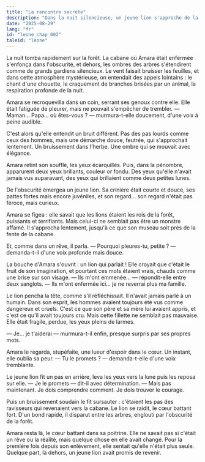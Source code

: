 ```yaml
---
title: "La rencontre secrète"
description: "Dans la nuit silencieuse, un jeune lion s'approche de la fillette. Entre peur et émerveillement naît une promesse : celle d'une aide qu'il ne sait pas encore comment tenir."
date: "2025-08-29"
lang: "fr"
id: "leone_chap_002"
taleid: "leone"
---
```


La nuit tomba rapidement sur la forêt.
La cabane où Amara était enfermée s'enfonça dans l'obscurité, et dehors, les ombres des arbres s'étendirent comme de grands gardiens silencieux. Le vent faisait bruisser les feuilles, et dans cette atmosphère mystérieuse, on entendait des appels lointains : le chant d'une chouette, le craquement de branches brisées par un animal, la respiration profonde de la nuit.

Amara se recroquevilla dans un coin, serrant ses genoux contre elle. Elle était fatiguée de pleurer, mais ne pouvait s'empêcher de trembler.
— Maman... Papa... où êtes-vous ? — murmura-t-elle doucement, d'une voix à peine audible.

C'est alors qu'elle entendit un bruit différent. Pas des pas lourds comme ceux des hommes, mais une démarche douce, feutrée, qui s'approchait lentement.
Un bruissement dans l'herbe.
Une ombre qui se mouvait avec élégance.

Amara retint son souffle, les yeux écarquillés. Puis, dans la pénombre, apparurent deux yeux brillants, couleur or fondu. Des yeux qu'elle n'avait jamais vus auparavant, des yeux qui brillaient comme deux petites lunes.

De l'obscurité émergea un jeune lion. Sa crinière était courte et douce, ses pattes fortes mais encore juvéniles, et son regard... son regard n'était pas féroce, mais curieux.

Amara se figea : elle savait que les lions étaient les rois de la forêt, puissants et terrifiants. Mais celui-ci ne semblait pas être un monstre affamé. Il s'approcha lentement, jusqu'à ce que son museau soit près de la fente de la cabane.

Et, comme dans un rêve, il parla.
— Pourquoi pleures-tu, petite ? — demanda-t-il d'une voix profonde mais douce.

La bouche d'Amara s'ouvrit : un lion qui parlait ! Elle croyait que c'était le fruit de son imagination, et pourtant ces mots étaient vrais, chauds comme une brise sur son visage.
— Ils m'ont emmenée... — répondit-elle entre deux sanglots. — Ils m'ont enfermée ici... je ne reverrai plus ma famille.

Le lion pencha la tête, comme s'il réfléchissait. Il n'avait jamais parlé à un humain. Dans son esprit, les hommes avaient toujours été vus comme dangereux et cruels. C'est ce que son père et sa mère lui avaient appris, et c'est ce qu'il avait toujours cru. Mais cette fillette ne semblait pas mauvaise. Elle était fragile, perdue, les yeux pleins de larmes.

— Je... je t'aiderai — murmura-t-il enfin, presque surpris par ses propres mots.

Amara le regarda, stupéfaite, une lueur d'espoir dans le cœur. Un instant, elle oublia sa peur.
— Tu le promets ? — demanda-t-elle d'une voix tremblante.

Le jeune lion fit un pas en arrière, leva les yeux vers la lune puis les reposa sur elle.
— Je le promets — dit-il avec détermination. — Mais pas maintenant. Je dois comprendre comment. Je dois trouver le courage.

Puis un bruissement soudain le fit sursauter : c'étaient les pas des ravisseurs qui revenaient vers la cabane.
Le lion se raidit, le cœur battant fort. D'un bond rapide, il disparut entre les arbres, englouti par l'obscurité de la forêt.

Amara resta là, le cœur battant dans sa poitrine. Elle ne savait pas si c'était un rêve ou la réalité, mais quelque chose en elle avait changé. Pour la première fois depuis son enlèvement, elle sentait qu'elle n'était plus seule.
Quelque part, là dehors, un jeune lion avait promis de revenir.
